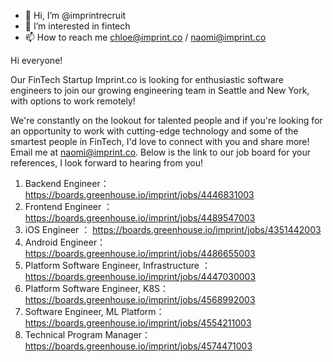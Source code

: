 - 👋 Hi, I’m @imprintrecruit
- 👀 I’m interested in fintech
- 📫 How to reach me chloe@imprint.co / naomi@imprint.co

<!---
imprintrecruit/imprintrecruit is a ✨ special ✨ repository because its `README.md` (this file) appears on your GitHub profile.
You can click the Preview link to take a look at your changes.
--->

Hi everyone! 

Our FinTech Startup Imprint.co is looking for enthusiastic software engineers to join our growing engineering team in Seattle and New York, with options to work remotely! 

We're constantly on the lookout for talented people and if you're looking for an opportunity to work with cutting-edge technology and some of the smartest people in FinTech, I'd love to connect with you and share more! Email me at naomi@imprint.co. Below is the link to our job board for your references, I look forward to hearing from you! 

1.  Backend Engineer：
https://boards.greenhouse.io/imprint/jobs/4446831003
2. Frontend Engineer ：
https://boards.greenhouse.io/imprint/jobs/4489547003
3. iOS Engineer ：
https://boards.greenhouse.io/imprint/jobs/4351442003
4. Android Engineer：
https://boards.greenhouse.io/imprint/jobs/4486655003
5. Platform Software Engineer, Infrastructure ：
https://boards.greenhouse.io/imprint/jobs/4447030003
6. Platform Software Engineer, K8S：
https://boards.greenhouse.io/imprint/jobs/4568992003
7. Software Engineer, ML Platform：
https://boards.greenhouse.io/imprint/jobs/4554211003
8. Technical Program Manager：
https://boards.greenhouse.io/imprint/jobs/4574471003


